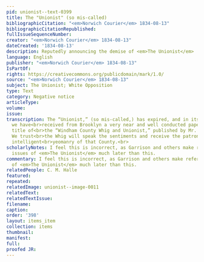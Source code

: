 ```yaml
---
pid: unionist--text-0399
title: The "Unionist" (so mis-called)
bibliographicCitation: "<em>Norwich Courier</em> 1834-08-13"
bibliographicCitationRepublished: 
fullIssueSequenceNumber: 
creator: "<em>Norwich Courier</em> 1834-08-13"
dateCreated: '1834-08-13'
description: Reputedly announcing the demise of <em>The Unionist</em>
language: English
publisher: "<em>Norwich Courier</em> 1834-08-13"
IsPartOf: 
rights: https://creativecommons.org/publicdomain/mark/1.0/
source: "<em>Norwich Courier</em> 1834-08-13"
subject: The Unionist; White Opposition
type: Text
category: Negative notice
articleType: 
volume: 
issue: 
transcription: The “Unionist,” (so mis-called,) has expired, and in its stead [sic]
  we have<br>received from Brooklyn a very near and well conducted paper bearing the
  title of<br>the “Windham County Whig and Unionist,” published by Mr. C. M. Halle.
  We trust<br>the Whig will speak the sentiments and receive the patronage of the
  intelligent<br>yeomanry of that County.<br>
scholarlyNotes: I feel this is incorrect, as Garrison and others make reference to
  issues of <em>The Unionist</em> much later than this.
commentary: I feel this is incorrect, as Garrison and others make reference to issues
  of <em>The Unionist</em> much later than this.
relatedPeople: C. M. Halle
featured: 
repeated: 
relatedImage: unionist--image-0011
relatedText: 
relatedTextIssue: 
filename: 
caption: 
order: '398'
layout: items_item
collection: items
thumbnail: 
manifest: 
full: 
proofed JR: 
---
```

